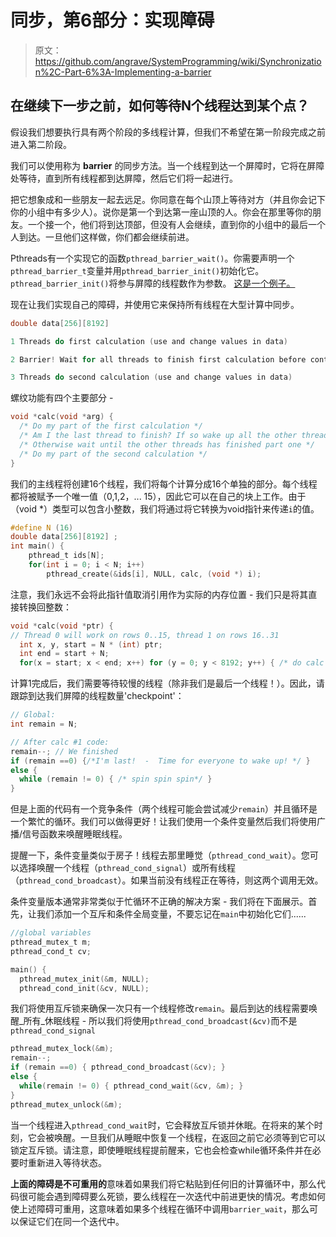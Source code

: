 # 同步，第6部分：实现障碍

> 原文：<https://github.com/angrave/SystemProgramming/wiki/Synchronization%2C-Part-6%3A-Implementing-a-barrier>

## 在继续下一步之前，如何等待N个线程达到某个点？

假设我们想要执行具有两个阶段的多线程计算，但我们不希望在第一阶段完成之前进入第二阶段。

我们可以使用称为 **barrier** 的同步方法。当一个线程到达一个屏障时，它将在屏障处等待，直到所有线程都到达屏障，然后它们将一起进行。

把它想象成和一些朋友一起去远足。你同意在每个山顶上等待对方（并且你会记下你的小组中有多少人）。说你是第一个到达第一座山顶的人。你会在那里等你的朋友。一个接一个，他们将到达顶部，但没有人会继续，直到你的小组中的最后一个人到达。一旦他们这样做，你们都会继续前进。

Pthreads有一个实现它的函数`pthread_barrier_wait()`。你需要声明一个`pthread_barrier_t`变量并用`pthread_barrier_init()`初始化它。 `pthread_barrier_init()`将参与屏障的线程数作为参数。 [这是一个例子。](https://github.com/angrave/SystemProgramming/wiki/Sample-program-using-pthread-barriers)

现在让我们实现自己的障碍，并使用它来保持所有线程在大型计算中同步。

```c
double data[256][8192]

1 Threads do first calculation (use and change values in data)

2 Barrier! Wait for all threads to finish first calculation before continuing

3 Threads do second calculation (use and change values in data)
```

螺纹功能有四个主要部分 -

```c
void *calc(void *arg) {
  /* Do my part of the first calculation */
  /* Am I the last thread to finish? If so wake up all the other threads! */
  /* Otherwise wait until the other threads has finished part one */
  /* Do my part of the second calculation */
}
```

我们的主线程将创建16个线程，我们将每个计算分成16个单独的部分。每个线程都将被赋予一个唯一值（0,1,2，... 15），因此它可以在自己的块上工作。由于（void *）类型可以包含小整数，我们将通过将它转换为void指针来传递`i`的值。

```c
#define N (16)
double data[256][8192] ;
int main() {
    pthread_t ids[N];
    for(int i = 0; i < N; i++)  
        pthread_create(&ids[i], NULL, calc, (void *) i);
```

注意，我们永远不会将此指针值取消引用作为实际的内存位置 - 我们只是将其直接转换回整数：

```c
void *calc(void *ptr) {
// Thread 0 will work on rows 0..15, thread 1 on rows 16..31
  int x, y, start = N * (int) ptr;
  int end = start + N; 
  for(x = start; x < end; x++) for (y = 0; y < 8192; y++) { /* do calc #1 */ }
```

计算1完成后，我们需要等待较慢的线程（除非我们是最后一个线程！）。因此，请跟踪到达我们屏障的线程数量'checkpoint'：

```c
// Global: 
int remain = N;

// After calc #1 code:
remain--; // We finished
if (remain ==0) {/*I'm last!  -  Time for everyone to wake up! */ }
else {
  while (remain != 0) { /* spin spin spin*/ }
}
```

但是上面的代码有一个竞争条件（两个线程可能会尝试减少`remain`）并且循环是一个繁忙的循环。我们可以做得更好！让我们使用一个条件变量然后我们将使用广播/信号函数来唤醒睡眠线程。

提醒一下，条件变量类似于房子！线程去那里睡觉（`pthread_cond_wait`）。您可以选择唤醒一个线程（`pthread_cond_signal`）或所有线程（`pthread_cond_broadcast`）。如果当前没有线程正在等待，则这两个调用无效。

条件变量版本通常非常类似于忙循环不正确的解决方案 - 我们将在下面展示。首先，让我们添加一个互斥和条件全局变量，不要忘记在`main`中初始化它们......

```c
//global variables
pthread_mutex_t m;
pthread_cond_t cv;

main() {
  pthread_mutex_init(&m, NULL);
  pthread_cond_init(&cv, NULL);
```

我们将使用互斥锁来确保一次只有一个线程修改`remain`。最后到达的线程需要唤醒_所有_休眠线程 - 所以我们将使用`pthread_cond_broadcast(&cv)`而不是`pthread_cond_signal`

```c
pthread_mutex_lock(&m);
remain--; 
if (remain ==0) { pthread_cond_broadcast(&cv); }
else {
  while(remain != 0) { pthread_cond_wait(&cv, &m); }
}
pthread_mutex_unlock(&m);
```

当一个线程进入`pthread_cond_wait`时，它会释放互斥锁并休眠。在将来的某个时刻，它会被唤醒。一旦我们从睡眠中恢复一个线程，在返回之前它必须等到它可以锁定互斥锁。请注意，即使睡眠线程提前醒来，它也会检查while循环条件并在必要时重新进入等待状态。

**上面的障碍是不可重用的**意味着如果我们将它粘贴到任何旧的计算循环中，那么代码很可能会遇到障碍要么死锁，要么线程在一次迭代中前进更快的情况。考虑如何使上述障碍可重用，这意味着如果多个线程在循环中调用`barrier_wait`，那么可以保证它们在同一个迭代中。